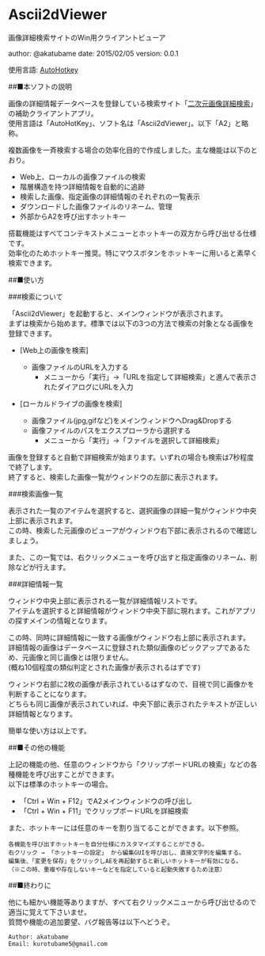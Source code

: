 # Ascii2dViewer
画像詳細検索サイトのWin用クライアントビューア

author: @akatubame
date: 2015/02/05
version: 0.0.1

使用言語: [AutoHotkey](http://ahkwiki.net/Top)

##■本ソフトの説明

画像の詳細情報データベースを登録している検索サイト「[二次元画像詳細検索](http://www.ascii2d.net/imagesearch/)」の補助クライアントアプリ。  
使用言語は「AutoHotKey」、ソフト名は「Ascii2dViewer」。以下「A2」と略称。

複数画像を一斉検索する場合の効率化目的で作成しました。主な機能は以下のとおり。

- Web上、ローカルの画像ファイルの検索
- 階層構造を持つ詳細情報を自動的に追跡
- 検索した画像、指定画像の詳細情報のそれぞれの一覧表示
- ダウンロードした画像ファイルのリネーム、管理
- 外部からA2を呼び出すホットキー

搭載機能はすべてコンテキストメニューとホットキーの双方から呼び出せる仕様です。  
効率化のためホットキー推奨。特にマウスボタンをホットキーに用いると素早く検索できます。


##■使い方

###検索について

「Ascii2dViewer」を起動すると、メインウィンドウが表示されます。  
まずは検索から始めます。標準では以下の3つの方法で検索の対象となる画像を登録できます。

- [Web上の画像を検索]  
    - 画像ファイルのURLを入力する
        - メニューから「実行」→「URLを指定して詳細検索」と進んで表示されたダイアログにURLを入力

- [ローカルドライブの画像を検索]  
    - 画像ファイル(jpg,gifなど)をメインウィンドウへDrag&Dropする  
    - 画像ファイルのパスをエクスプローラから選択する
        - メニューから「実行」→「ファイルを選択して詳細検索」
	
画像を登録すると自動で詳細検索が始まります。いずれの場合も検索は7秒程度で終了します。  
終了すると、検索した画像一覧がウィンドウの左部に表示されます。

###検索画像一覧

表示された一覧のアイテムを選択すると、選択画像の詳細一覧がウィンドウ中央上部に表示されます。  
この時、検索した元画像のビューアがウィンドウ右下部に表示されるので確認しましょう。  

また、この一覧では、右クリックメニューを呼び出すと指定画像のリネーム、削除などが行えます。

###詳細情報一覧

ウィンドウ中央上部に表示される一覧が詳細情報リストです。  
アイテムを選択すると詳細情報がウィンドウ中央下部に現れます。これがアプリの探すメインの情報となります。  

この時、同時に詳細情報に一致する画像がウィンドウ右上部に表示されます。  
詳細情報の画像はデータベースに登録された類似画像のピックアップであるため、元画像と同じ画像とは限りません。  
(概ね10個程度の類似判定とされた画像が表示されるはずです)  

ウィンドウ右部に2枚の画像が表示されているはずなので、目視で同じ画像かを判断することになります。  
どちらも同じ画像が表示されていれば、中央下部に表示されたテキストが正しい詳細情報となります。

簡単な使い方は以上です。


##■その他の機能

上記の機能の他、任意のウィンドウから「クリップボードURLの検索」などの各種機能を呼び出すことができます。  
以下は標準のホットキーの場合。

- 「Ctrl + Win + F12」でA2メインウィンドウの呼び出し
- 「Ctrl + Win + F11」でクリップボードURLを詳細検索

また、ホットキーには任意のキーを割り当てることができます。以下参照。

	各機能を呼び出すホットキーを自分仕様にカスタマイズすることができる。
	右クリック → 「ホットキーの設定」 から編集GUIを呼び出し、直接文字列を編集する。
	編集後、「変更を保存」をクリックしAEを再起動すると新しいホットキーが有効になる。
	（※この時、重複や存在しないキーなどを指定していると起動失敗するため注意）


##■終わりに  

他にも細かい機能等ありますが、すべて右クリックメニューから呼び出せるので適当に覚えて下さいませ。  
質問や機能の追加要望、バグ報告等は以下へどうぞ。

	Author: akatubame  
	Email: kurotubame5@gmail.com
